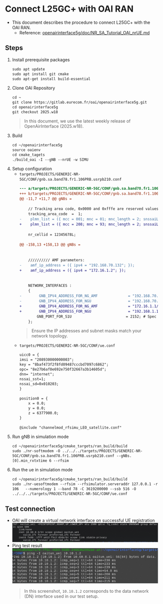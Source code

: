 # Connect L25GC+ with OAI RAN
- This document describes the procedure to connect L25GC+ with the OAI RAN.
    - Reference: [openairinterface5g/doc/NR_SA_Tutorial_OAI_nrUE.md](https://github.com/OPENAIRINTERFACE/openairinterface5g/blob/develop/doc/NR_SA_Tutorial_OAI_nrUE.md)

## Steps
1. Install prerequisite packages
    ```
    sudo apt update
    sudo apt install git cmake
    sudo apt-get install build-essential
    ```
2. Clone OAI Repository
    ```
    cd ~
    git clone https://gitlab.eurecom.fr/oai/openairinterface5g.git
    cd openairinterface5g
    git checkout 2025.w18
    ```
    > In this document, we use the latest weekly release of OpenAirInterface (2025.w18).
3. Build
    ```
    cd ~/openairinterface5g
    source oaienv
    cd cmake_tagets
    ./build_oai -I --gNB --nrUE -w SIMU
    ```
4. Setup configuration
    - `targets/PROJECTS/GENERIC-NR-5GC/CONF/gnb.sa.band78.fr1.106PRB.usrpb210.conf`
        ```diff
        --- a/targets/PROJECTS/GENERIC-NR-5GC/CONF/gnb.sa.band78.fr1.106PRB.usrpb210.conf
        +++ b/targets/PROJECTS/GENERIC-NR-5GC/CONF/gnb.sa.band78.fr1.106PRB.usrpb210.conf
        @@ -11,7 +11,7 @@ gNBs =

            // Tracking area code, 0x0000 and 0xfffe are reserved values
            tracking_area_code  =  1;
        -    plmn_list = ({ mcc = 001; mnc = 01; mnc_length = 2; snssaiList = ({ sst = 1; }) });
        +    plmn_list = ({ mcc = 208; mnc = 93; mnc_length = 2; snssaiList = ({ sst = 1; sd = 0x010203; }) });

            nr_cellid = 12345678L;

        @@ -158,13 +158,13 @@ gNBs =


            ////////// AMF parameters:
        -    amf_ip_address = ({ ipv4 = "192.168.70.132"; });
        +    amf_ip_address = ({ ipv4 = "172.16.1.2"; });


            NETWORK_INTERFACES :
            {
        -        GNB_IPV4_ADDRESS_FOR_NG_AMF              = "192.168.70.129/24";
        -        GNB_IPV4_ADDRESS_FOR_NGU                 = "192.168.70.129/24";
        +        GNB_IPV4_ADDRESS_FOR_NG_AMF              = "172.16.1.1/24";
        +        GNB_IPV4_ADDRESS_FOR_NGU                 = "192.168.1.1/24";
                GNB_PORT_FOR_S1U                         = 2152; # Spec 2152
            };
        ```
        > Ensure the IP addresses and subnet masks match your network topology.
    - `targets/PROJECTS/GENERIC-NR-5GC/CONF/ue.conf`
        ```
        uicc0 = {
        imsi = "208930000000003";
        key = "8baf473f2f8fd09487cccbd7097c6862";
        opc= "8e27b6af0e692e750f32667a3b14605d";
        dnn= "internet";
        nssai_sst=1;
        nssai_sd=0x010203;
        }

        position0 = {
            x = 0.0;
            y = 0.0;
            z = 6377900.0;
        }

        @include "channelmod_rfsimu_LEO_satellite.conf"
        ```
5. Run gNB in simulation mode 
    ```
    cd ~/openairinterface5g/cmake_targets/ran_build/build
    sudo ./nr-softmodem -O ../../../targets/PROJECTS/GENERIC-NR-5GC/CONF/gnb.sa.band78.fr1.106PRB.usrpb210.conf --gNBs.[0].min_rxtxtime 6 --rfsim
    ```
6. Run the ue in simulation mode
    ```
    cd ~/openairinterface5g/cmake_targets/ran_build/build
    sudo ./nr-uesoftmodem --rfsim --rfsimulator.serveraddr 127.0.0.1 -r 106   --numerology 1 --band 78 -C 3619200000 --ssb 516 -O ../../../targets/PROJECTS/GENERIC-NR-5GC/CONF/ue.conf
    ```

## Test connection
- OAI will create a virtual network interface on successful UE registration
    ![](./images/oai_ue_if.png)
- Ping test result
    ![](./images/test_ping.png)
    > In this screenshot, `10.10.1.2` corresponds to the data network (DN) interface used in our test setup.
    
